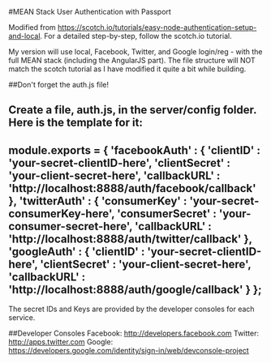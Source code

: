 #MEAN Stack User Authentication with Passport

Modified from https://scotch.io/tutorials/easy-node-authentication-setup-and-local.
For a detailed step-by-step, follow the scotch.io tutorial.

My version will use local, Facebook, Twitter, and Google login/reg - with the full MEAN stack (including the AngularJS part). The file structure will NOT match the scotch tutorial as I have modified it quite a bit while building.

##Don't forget the auth.js file!

Create a file, auth.js, in the server/config folder.
Here is the template for it:
---------------------------------------------
module.exports = {
  'facebookAuth' : {
    'clientID'      : 'your-secret-clientID-here', 
    'clientSecret'  : 'your-client-secret-here',
    'callbackURL'   : 'http://localhost:8888/auth/facebook/callback'
  },
  'twitterAuth' : {
    'consumerKey'       : 'your-secret-consumerKey-here',
    'consumerSecret'    : 'your-consumer-secret-here',
    'callbackURL'       : 'http://localhost:8888/auth/twitter/callback'
  },
  'googleAuth' : {
    'clientID'      : 'your-secret-clientID-here',
    'clientSecret'  : 'your-client-secret-here',
    'callbackURL'   : 'http://localhost:8888/auth/google/callback'
  }
};
---------------------------------------------

The secret IDs and Keys are provided by the developer consoles for each service.

##Developer Consoles
Facebook: http://developers.facebook.com
Twitter: http://apps.twitter.com
Google: https://developers.google.com/identity/sign-in/web/devconsole-project